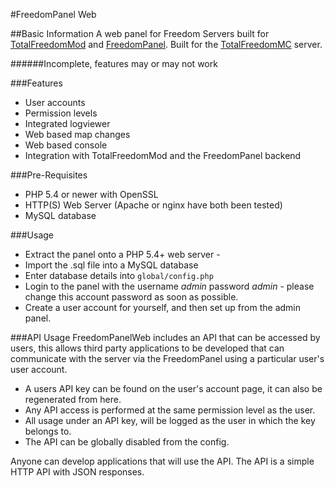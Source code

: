 #FreedomPanel Web

##Basic Information
A web panel for Freedom Servers built for [TotalFreedomMod](https://github.com/TotalFreedom/TotalFreedomMod) and [FreedomPanel](https://github.com/TotalFreedom/FreedomPanel). Built for the [TotalFreedomMC](http://totalfreedom.me) server.


######Incomplete, features may or may not work

###Features

* User accounts
* Permission levels
* Integrated logviewer
* Web based map changes
* Web based console
* Integration with TotalFreedomMod and the FreedomPanel backend

###Pre-Requisites
- PHP 5.4 or newer with OpenSSL
- HTTP(S) Web Server (Apache or nginx have both been tested)
- MySQL database

###Usage
- Extract the panel onto a PHP 5.4+ web server -
- Import the .sql file into a MySQL database
- Enter database details into `global/config.php`
- Login to the panel with the username _admin_ password _admin_ - please change this account password as soon as possible.
- Create a user account for yourself, and then set up from the admin panel.


###API Usage
FreedomPanelWeb includes an API that can be accessed by users, this allows third party applications to be developed that can
communicate with the server via the FreedomPanel using a particular user's user account.

- A users API key can be found on the user's account page, it can also be regenerated from here.
- Any API access is performed at the same permission level as the user.
- All usage under an API key, will be logged as the user in which the key belongs to.
- The API can be globally disabled from the config.

Anyone can develop applications that will use the API. The API is a simple HTTP API with JSON responses.
